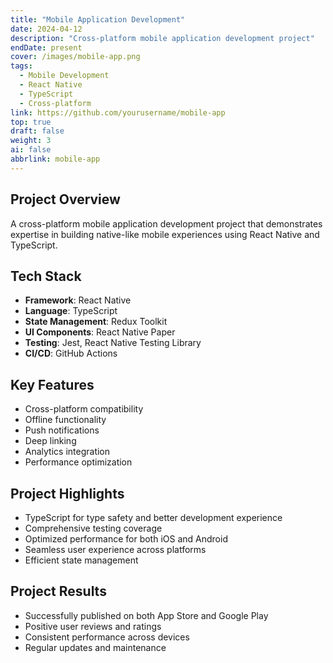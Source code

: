 ```yaml
---
title: "Mobile Application Development"
date: 2024-04-12
description: "Cross-platform mobile application development project"
endDate: present
cover: /images/mobile-app.png
tags:
  - Mobile Development
  - React Native
  - TypeScript
  - Cross-platform
link: https://github.com/yourusername/mobile-app
top: true
draft: false
weight: 3
ai: false
abbrlink: mobile-app
---
```


## Project Overview

A cross-platform mobile application development project that demonstrates expertise in building native-like mobile experiences using React Native and TypeScript.

## Tech Stack

- **Framework**: React Native
- **Language**: TypeScript
- **State Management**: Redux Toolkit
- **UI Components**: React Native Paper
- **Testing**: Jest, React Native Testing Library
- **CI/CD**: GitHub Actions

## Key Features

- Cross-platform compatibility
- Offline functionality
- Push notifications
- Deep linking
- Analytics integration
- Performance optimization

## Project Highlights

- TypeScript for type safety and better development experience
- Comprehensive testing coverage
- Optimized performance for both iOS and Android
- Seamless user experience across platforms
- Efficient state management

## Project Results

- Successfully published on both App Store and Google Play
- Positive user reviews and ratings
- Consistent performance across devices
- Regular updates and maintenance 